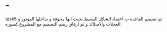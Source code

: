 # -
task5
تم تصميم القاعدة ب اعتماد الشكل البسيط بحيث انها مجوفة و بداخلها الموتور و العجلات والاسلاك و تم ارفاق رسم التصميم مع المشروع كصوره 

